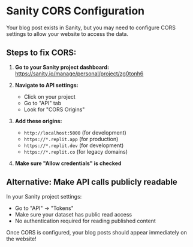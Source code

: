 # Sanity CORS Configuration

Your blog post exists in Sanity, but you may need to configure CORS settings to allow your website to access the data.

## Steps to fix CORS:

1. **Go to your Sanity project dashboard:**
   https://sanity.io/manage/personal/project/zg0tonh6

2. **Navigate to API settings:**
   - Click on your project
   - Go to "API" tab
   - Look for "CORS Origins"

3. **Add these origins:**
   - `http://localhost:5000` (for development)
   - `https://*.replit.app` (for production)
   - `https://*.replit.dev` (for development)
   - `https://*.replit.co` (for legacy domains)

4. **Make sure "Allow credentials" is checked**

## Alternative: Make API calls publicly readable

In your Sanity project settings:
- Go to "API" → "Tokens"
- Make sure your dataset has public read access
- No authentication required for reading published content

Once CORS is configured, your blog posts should appear immediately on the website!